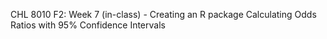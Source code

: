 CHL 8010 F2: Week 7 (in-class) -  Creating an R package
Calculating Odds Ratios with 95% Confidence Intervals
